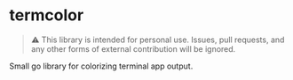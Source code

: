 # termcolor

> ⚠️ This library is intended for personal use. Issues, pull requests, and any other forms of external contribution will be ignored. 

Small go library for colorizing terminal app output.
